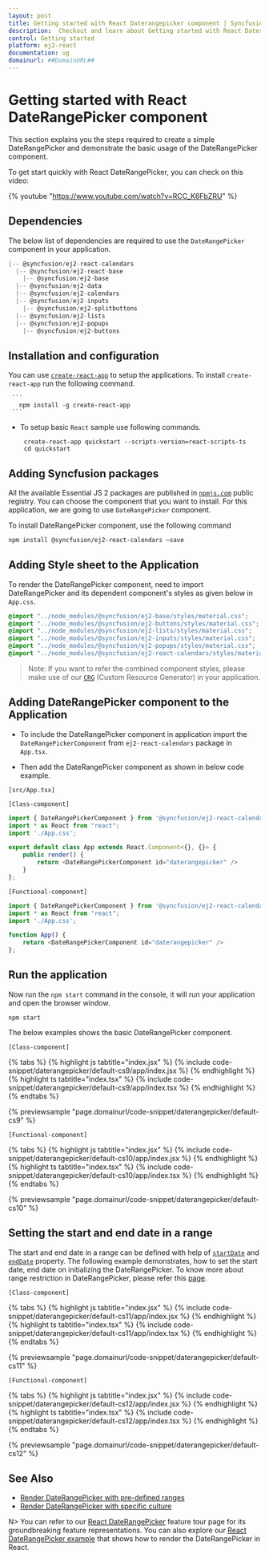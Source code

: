 ```yaml
---
layout: post
title: Getting started with React Daterangepicker component | Syncfusion
description:  Checkout and learn about Getting started with React Daterangepicker component of Syncfusion Essential JS 2 and more details.
control: Getting started 
platform: ej2-react
documentation: ug
domainurl: ##DomainURL##
---
```


# Getting started with React DateRangePicker component

This section explains you the steps required to create a simple DateRangePicker and demonstrate the basic usage of the DateRangePicker component.

To get start quickly with React DateRangePicker, you can check on this video:

{% youtube "https://www.youtube.com/watch?v=RCC_K6FbZRU" %}

## Dependencies

The below list of dependencies are required to use the `DateRangePicker` component in your application.

```javascript
|-- @syncfusion/ej2-react-calendars
  |-- @syncfusion/ej2-react-base
    |-- @syncfusion/ej2-base
  |-- @syncfusion/ej2-data
  |-- @syncfusion/ej2-calendars
  |-- @syncfusion/ej2-inputs
    |-- @syncfusion/ej2-splitbuttons
  |-- @syncfusion/ej2-lists
  |-- @syncfusion/ej2-popups
    |-- @syncfusion/ej2-buttons

```

## Installation and configuration

You can use [`create-react-app`](https://github.com/facebook/create-react-app) to setup the applications.
To install `create-react-app` run the following command.

     ```
       npm install -g create-react-app
     ```

* To setup basic `React` sample use following commands.
 
     ```
      create-react-app quickstart --scripts-version=react-scripts-ts
      cd quickstart
    ```

## Adding Syncfusion packages

All the available Essential JS 2 packages are published in [`npmjs.com`](https://www.npmjs.com/~syncfusionorg) public registry. You can choose the component that you want to install. For this application, we are going to use `DateRangePicker` component.

To install DateRangePicker component, use the following command

```bash
npm install @syncfusion/ej2-react-calendars –save
```

## Adding Style sheet to the Application

To render the DateRangePicker component, need to import DateRangePicker and its dependent component's styles as given below in `App.css`.

```css
@import "../node_modules/@syncfusion/ej2-base/styles/material.css";
@import "../node_modules/@syncfusion/ej2-buttons/styles/material.css";
@import "../node_modules/@syncfusion/ej2-lists/styles/material.css";
@import "../node_modules/@syncfusion/ej2-inputs/styles/material.css";
@import "../node_modules/@syncfusion/ej2-popups/styles/material.css";
@import "../node_modules/@syncfusion/ej2-react-calendars/styles/material.css";
```

>Note: If you want to refer the combined component styles, please make use of our [`CRG`](https://crg.syncfusion.com/) (Custom Resource Generator) in your application.

## Adding DateRangePicker component to the Application

* To include the DateRangePicker component in application import the `DateRangePickerComponent` from `ej2-react-calendars` package in `App.tsx`.

* Then add the DateRangePicker component as shown in below code example.

`[src/App.tsx]`

`[Class-component]`

```ts
import { DateRangePickerComponent } from '@syncfusion/ej2-react-calendars';
import * as React from "react";
import './App.css';

export default class App extends React.Component<{}, {}> {
    public render() {
        return <DateRangePickerComponent id="daterangepicker" />
    }
};
```

`[Functional-component]`

```ts
import { DateRangePickerComponent } from '@syncfusion/ej2-react-calendars';
import * as React from "react";
import './App.css';

function App() {
    return <DateRangePickerComponent id="daterangepicker" />
};
```

## Run the application

Now run the `npm start` command in the console, it will run your application and open the browser window.

```
npm start
```

The below examples shows the basic DateRangePicker component.

`[Class-component]`

{% tabs %}
{% highlight js tabtitle="index.jsx" %}
{% include code-snippet/daterangepicker/default-cs9/app/index.jsx %}
{% endhighlight %}
{% highlight ts tabtitle="index.tsx" %}
{% include code-snippet/daterangepicker/default-cs9/app/index.tsx %}
{% endhighlight %}
{% endtabs %}

 {% previewsample "page.domainurl/code-snippet/daterangepicker/default-cs9" %}

`[Functional-component]`

{% tabs %}
{% highlight js tabtitle="index.jsx" %}
{% include code-snippet/daterangepicker/default-cs10/app/index.jsx %}
{% endhighlight %}
{% highlight ts tabtitle="index.tsx" %}
{% include code-snippet/daterangepicker/default-cs10/app/index.tsx %}
{% endhighlight %}
{% endtabs %}

 {% previewsample "page.domainurl/code-snippet/daterangepicker/default-cs10" %}

## Setting the start and end date in a range

The start and end date in a range can be defined with help of [`startDate`](https://ej2.syncfusion.com/react/documentation/api/daterangepicker/#startdate) and [`endDate`](https://ej2.syncfusion.com/react/documentation/api/daterangepicker/#enddate) property.
The following example demonstrates, how to set the start date, end date on initializing the DateRangePicker. To know more about range restriction in DateRangePicker, please refer this [page](./range-selection).

`[Class-component]`

{% tabs %}
{% highlight js tabtitle="index.jsx" %}
{% include code-snippet/daterangepicker/default-cs11/app/index.jsx %}
{% endhighlight %}
{% highlight ts tabtitle="index.tsx" %}
{% include code-snippet/daterangepicker/default-cs11/app/index.tsx %}
{% endhighlight %}
{% endtabs %}

 {% previewsample "page.domainurl/code-snippet/daterangepicker/default-cs11" %}

`[Functional-component]`

{% tabs %}
{% highlight js tabtitle="index.jsx" %}
{% include code-snippet/daterangepicker/default-cs12/app/index.jsx %}
{% endhighlight %}
{% highlight ts tabtitle="index.tsx" %}
{% include code-snippet/daterangepicker/default-cs12/app/index.tsx %}
{% endhighlight %}
{% endtabs %}

 {% previewsample "page.domainurl/code-snippet/daterangepicker/default-cs12" %}

## See Also

* [Render DateRangePicker with pre-defined ranges](./customization#preset-ranges)
* [Render DateRangePicker with specific culture](./globalization)

N> You can refer to our [React DateRangePicker](https://www.syncfusion.com/react-components/react-daterangepicker) feature tour page for its groundbreaking feature representations. You can also explore our [React DateRangePicker example](https://ej2.syncfusion.com/react/demos/#/bootstrap5/daterangepicker/default) that shows how to render the DateRangePicker in React.